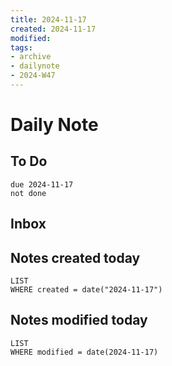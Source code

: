 ```yaml
---
title: 2024-11-17
created: 2024-11-17
modified: 
tags: 
- archive
- dailynote
- 2024-W47
---
```

# Daily Note
## To Do
```tasks
due 2024-11-17
not done
```
## Inbox
## Notes created today
```dataview
LIST
WHERE created = date("2024-11-17")
```
## Notes modified today
```dataview
LIST
WHERE modified = date(2024-11-17)
```
